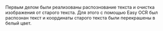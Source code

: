 Первым делом были реализованы распознование текста и очистка изображения от старого текста. Для этого с помощью Easy OCR был распознан текст и координаты старого текста были перекрашены в белый цвет.
